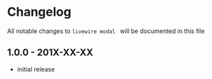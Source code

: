 # Changelog

All notable changes to `livewire modal ` will be documented in this file

## 1.0.0 - 201X-XX-XX

- initial release
